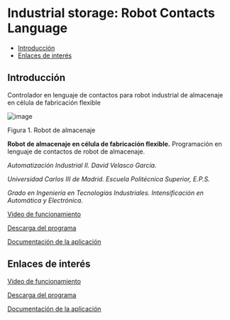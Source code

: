 # Industrial storage: Robot Contacts Language

- [Introducción](#introducción)
- [Enlaces de interés](#enlaces-de-interés)

## Introducción

Controlador en lenguaje de contactos para robot industrial de almacenaje en célula de fabricación flexible

![image](https://lh5.googleusercontent.com/proxy/vGWvchnGezc2uO4n4UlR6K0oYKoXPTZ7U_efA-Lig6Q_vCwjo4VVCgZ-1zBv7O8lefaQvJ3CLwJpDihH)

Figura 1. Robot de almacenaje

**Robot de almacenaje en célula de fabricación flexible.**
Programación en lenguaje de contactos de robot de almacenaje.

*Automatización Industrial II.*
*David Velasco García.*

*Universidad Carlos III  de Madrid.
Escuela Politécnica Superior, E.P.S.*

*Grado en Ingeniería en Tecnologías Industriales.
Intensificación en Automática y Electrónica.*

[Video de funcionamiento](https://www.youtube.com/watch?v=8RAJouN065g)

[Descarga del programa](https://github.com/davidvelascogarcia/Industrial-storage-robot_Contacts-Language)

[Documentación de la aplicación](https://es.slideshare.net/DavidVelascoGarcia/programacin-robot-industrial-de-almacenaje-en-lenguaje-de-contactos)

## Enlaces de interés

[Video de funcionamiento](https://www.youtube.com/watch?v=8RAJouN065g)

[Descarga del programa](https://github.com/davidvelascogarcia/Industrial-storage-robot_Contacts-Language)

[Documentación de la aplicación](https://es.slideshare.net/DavidVelascoGarcia/programacin-robot-industrial-de-almacenaje-en-lenguaje-de-contactos)
